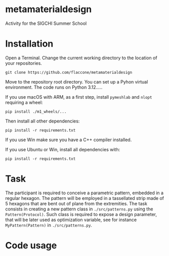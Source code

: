 # metamaterialdesign
Activity for the SIGCHI Summer School

# Installation
Open a Terminal.
Change the current working directory to the location of your repositories.

~~~
git clone https://github.com/flaccone/metamaterialdesign
~~~

Move to the repository root directory. You can set up a Pyhon virtual environment. The code runs on Python 3.12.....

If you use macOS with ARM, as a first step, install ```pymeshlab``` and ```nlopt``` requiring a wheel:
~~~
pip install ./m1_wheels/...
~~~

Then install all other dependencies:
~~~
pip install -r requirements.txt
~~~

If you use Win make sure you have a C++ compiler installed.

If you use Ubuntu or Win, install all dependencies with:
~~~
pip install -r requirements.txt
~~~


# Task  
The participant is required to conceive a parametric pattern, embedded in a regular hexagon. The pattern will be employed in a tassellated strip made of 5 hexagons that are bent out of plane from the extremities.
The task consists in creating a new pattern class in ```./src/patterns.py``` using the ```Pattern(Protocol)```.
Such class is required to expose a design parameter, that will be later used as optimization variable, see for instance ```MyPattern(Pattern)``` in ```./src/patterns.py```.

# Code usage


